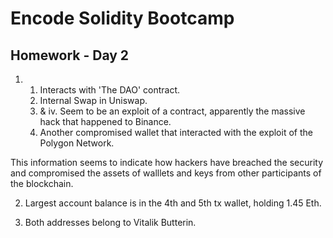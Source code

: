 # Encode Solidity Bootcamp

## Homework - Day 2

1. 
    1. Interacts with 'The DAO' contract.
    2. Internal Swap in Uniswap.
    3. & iv. Seem to be an exploit of a contract, apparently the massive hack that happened to Binance.
    5. Another compromised wallet that interacted with the exploit of the Polygon Network.

This information seems to indicate how hackers have breached the security and compromised the assets of walllets and keys from other participants of the blockchain.

2. Largest account balance is in the 4th and 5th tx wallet, holding 1.45 Eth.

3. Both addresses belong to Vitalik Butterin.

